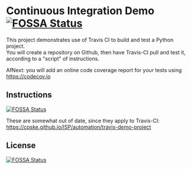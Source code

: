 Continuous Integration Demo [![FOSSA Status](https://app.fossa.com/api/projects/git%2Bgithub.com%2FJaofourthsOhappy%2Fdemo-pyci.svg?type=shield)](https://app.fossa.com/projects/git%2Bgithub.com%2FJaofourthsOhappy%2Fdemo-pyci?ref=badge_shield)
============================

This project demonstrates use of Travis CI to build and test a Python project.  
You will create a repository on Github, then have Travis-CI pull and test it,
according to a "script" of instructions.

AfNext: you will add an online code coverage report for your tests using <https://codecov.io>

## Instructions
[![FOSSA Status](https://app.fossa.com/api/projects/git%2Bgithub.com%2FJaofourthsOhappy%2Fdemo-pyci.svg?type=shield)](https://app.fossa.com/projects/git%2Bgithub.com%2FJaofourthsOhappy%2Fdemo-pyci?ref=badge_shield)


These are somewhat out of date, since they apply to Travis-CI:
<https://cpske.github.io/ISP/automation/travis-demo-project>




## License
[![FOSSA Status](https://app.fossa.com/api/projects/git%2Bgithub.com%2FJaofourthsOhappy%2Fdemo-pyci.svg?type=large)](https://app.fossa.com/projects/git%2Bgithub.com%2FJaofourthsOhappy%2Fdemo-pyci?ref=badge_large)
